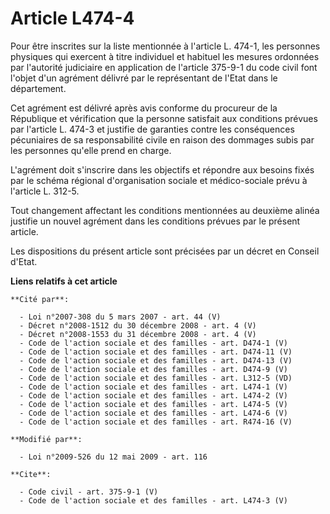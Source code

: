 # Article L474-4

Pour être inscrites sur la liste mentionnée à l'article L. 474-1, les personnes physiques qui exercent à titre individuel et
habituel les mesures ordonnées par l'autorité judiciaire en application de l'article 375-9-1 du code civil font l'objet d'un
agrément délivré par le représentant de l'Etat dans le département. 

Cet agrément est délivré après avis conforme du procureur de la République et vérification que la personne satisfait aux
conditions prévues par l'article L. 474-3 et justifie de garanties contre les conséquences pécuniaires de sa responsabilité
civile en raison des dommages subis par les personnes qu'elle prend en charge. 

L'agrément doit s'inscrire dans les objectifs et répondre aux besoins fixés par le schéma régional d'organisation sociale et
médico-sociale prévu à l'article L. 312-5. 

Tout changement affectant les conditions mentionnées au deuxième alinéa justifie un nouvel agrément dans les conditions
prévues par le présent article. 

Les dispositions du présent article sont précisées par un décret en Conseil d'Etat.

**Liens relatifs à cet article**

	**Cité par**:

	  - Loi n°2007-308 du 5 mars 2007 - art. 44 (V)
	  - Décret n°2008-1512 du 30 décembre 2008 - art. 4 (V)
	  - Décret n°2008-1553 du 31 décembre 2008 - art. 4 (V)
	  - Code de l'action sociale et des familles - art. D474-1 (V)
	  - Code de l'action sociale et des familles - art. D474-11 (V)
	  - Code de l'action sociale et des familles - art. D474-13 (V)
	  - Code de l'action sociale et des familles - art. D474-9 (V)
	  - Code de l'action sociale et des familles - art. L312-5 (VD)
	  - Code de l'action sociale et des familles - art. L474-1 (V)
	  - Code de l'action sociale et des familles - art. L474-2 (V)
	  - Code de l'action sociale et des familles - art. L474-5 (V)
	  - Code de l'action sociale et des familles - art. L474-6 (V)
	  - Code de l'action sociale et des familles - art. R474-16 (V)

	**Modifié par**:

	  - Loi n°2009-526 du 12 mai 2009 - art. 116

	**Cite**:

	  - Code civil - art. 375-9-1 (V)
	  - Code de l'action sociale et des familles - art. L474-3 (V)
